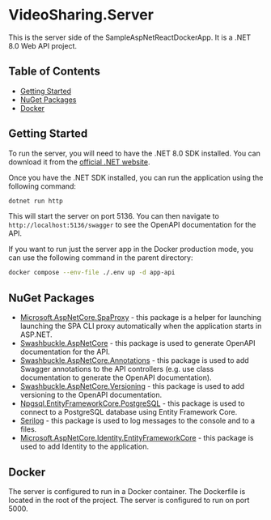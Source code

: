﻿# VideoSharing.Server

This is the server side of the SampleAspNetReactDockerApp. It is a .NET 8.0 Web API project.

## Table of Contents

- [Getting Started](#getting-started)
- [NuGet Packages](#nuget-packages)
- [Docker](#docker)

## Getting Started

To run the server, you will need to have the .NET 8.0 SDK installed. You can download it from the [official .NET website](https://dotnet.microsoft.com/download).

Once you have the .NET SDK installed, you can run the application using the following command:

```bash
dotnet run http
```

This will start the server on port 5136. You can then navigate to `http://localhost:5136/swagger` to see the OpenAPI documentation for the API.

If you want to run just the server app in the Docker production mode, you can use the following command in the parent directory:

```bash
docker compose --env-file ./.env up -d app-api
```

## NuGet Packages

- [Microsoft.AspNetCore.SpaProxy](https://www.nuget.org/packages/Microsoft.AspNetCore.SpaProxy) - this package is a helper for launching launching the SPA CLI proxy automatically when the application starts in ASP.NET.
- [Swashbuckle.AspNetCore](https://www.nuget.org/packages/Swashbuckle.AspNetCore) - this package is used to generate OpenAPI documentation for the API.
- [Swashbuckle.AspNetCore.Annotations](https://www.nuget.org/packages/Swashbuckle.AspNetCore.Annotations) - this package is used to add Swagger annotations to the API controllers (e.g. use class documentation to generate the OpenAPI documentation).
- [Swashbuckle.AspNetCore.Versioning](https://www.nuget.org/packages/Swashbuckle.AspNetCore.Versioning) - this package is used to add versioning to the OpenAPI documentation.
- [Npgsql.EntityFrameworkCore.PostgreSQL](https://www.nuget.org/packages/Npgsql.EntityFrameworkCore.PostgreSQL) - this package is used to connect to a PostgreSQL database using Entity Framework Core.
- [Serilog](https://www.nuget.org/packages/Serilog) - this package is used to log messages to the console and to a files.
- [Microsoft.AspNetCore.Identity.EntityFrameworkCore](https://www.nuget.org/packages/Microsoft.AspNetCore.Identity.EntityFrameworkCore) - this package is used to add Identity to the application.

## Docker

The server is configured to run in a Docker container. The Dockerfile is located in the root of the project. The server is configured to run on port 5000.